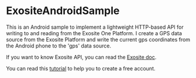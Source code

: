 # ExositeAndroidSample
This is an Android sample to implement a lightweight HTTP-based API for writing to and reading from the Exosite One Platform. I create a GPS data source from the Exosite Platform and write the current gps coordinates from the Android phone to the 'gps' data source.

If you want to know Exosite API, you can read the [Exosite doc](https://github.com/exosite/docs).

You can read this [tutorial](https://github.com/exosite/docs/tree/master/tutorials/get-started) to help you to create a free account.

